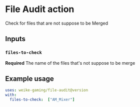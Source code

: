 # File Audit action

Check for files that are not suppose to be Merged

## Inputs

### `files-to-check`

**Required** The name of the files that's not suppose to be merge

## Example usage

```yaml
uses: weike-gaming/file-audit@version
with:
  files-to-check:  ["AM_Mixer"]
```